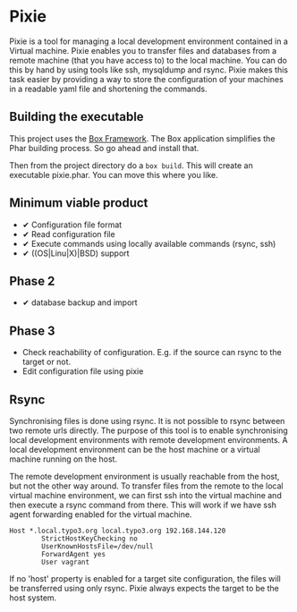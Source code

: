 # Pixie
Pixie is a tool for managing a local development environment contained in a Virtual machine. Pixie enables you to transfer files and databases from a remote machine (that you have access to) to the local machine. You can do this by hand by using tools like ssh, mysqldump and rsync. Pixie makes this task easier by providing a way to store the configuration of your machines in a readable yaml file and shortening the commands.

## Building the executable
This project uses the [Box Framework](https://github.com/box-project/box2). The Box application simplifies the Phar building process. So go ahead and install that.

Then from the project directory do a `box build`. This will create an executable pixie.phar. You can move this where you like.

## Minimum viable product
* ✔ Configuration file format
* ✔ Read configuration file
* ✔ Execute commands using locally available commands (rsync, ssh)
* ✔ ((OS|Linu|X)|BSD) support 

## Phase 2
* ✔ database backup and import

## Phase 3
* Check reachability of configuration. E.g. if the source can rsync to the target or not.
* Edit configuration file using pixie

## Rsync
Synchronising files is done using rsync. It is not possible to rsync between two remote urls directly. The purpose of this tool is to enable synchronising local development environments with remote development environments. A local development environment can be the host machine or a virtual machine running on the host.
 
The remote development environment is usually reachable from the host, but not the other way around. To transfer files from the remote to the local virtual machine environment, we can first ssh into the virtual machine and then execute a rsync command from there. This will work if we have ssh agent forwarding enabled for the virtual machine.

```
Host *.local.typo3.org local.typo3.org 192.168.144.120
        StrictHostKeyChecking no
        UserKnownHostsFile=/dev/null
        ForwardAgent yes
        User vagrant
```

If no 'host' property is enabled for a target site configuration, the files will be transferred using only rsync. Pixie always expects the target to be the host system.
